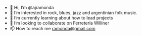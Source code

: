 - 👋 Hi, I’m @ajramonda
- :guitar: I’m interested in rock, blues, jazz and argentinian folk music.
- 🌱 I’m currently learning about how to lead projects
- 💞️ I’m looking to collaborate on Ferretería Williner
- 📫 How to reach me ramonda@gmail.com
